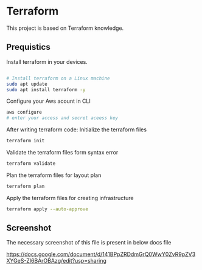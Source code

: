 # Terraform
This project is based on Terraform knowledge.
## Prequistics

Install terraform in your devices.

```bash

# Install terraform on a Linux machine
sudo apt update
sudo apt install terraform -y 
```
Configure your Aws acount in CLI
```bash
aws configure
# enter your access and secret aceess key
```
After writing terraform code:
Initialize the terraform files
```bash
terraform init
```
Validate the terraform files form syntax error
```bash
terraform validate
```
Plan the terraform files for layout plan
```bash
terraform plan
```
Apply the terraform files for creating infrastructure  
```bash
terraform apply --auto-approve
```

## Screenshot

The necessary screenshot of this file is present in below docs file

https://docs.google.com/document/d/141BPpZRDdmGrQ0WwY0ZvR9pZV3XYGeS-Zl6BArOBAzg/edit?usp=sharing
